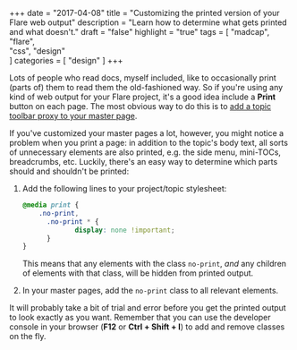 +++
date = "2017-04-08"
title = "Customizing the printed version of your Flare web output"
description = "Learn how to determine what gets printed and what doesn't."
draft = "false"
highlight = "true"
tags = [
    "madcap",
    "flare",    
    "css",
    "design"  
]
categories = [
    "design"
]
+++

Lots of people who read docs, myself included, like to occasionally print (parts of) them to read them the old-fashioned way. So if you're using any kind of web output for your Flare project, it's a good idea include a **Print** button on each page. The most obvious way to do this is to [add a topic toolbar proxy to your master page][url-topic-toolbar-proxy].

If you've customized your master pages a lot, however, you might notice a problem when you print a page: in addition to the topic's body text, all sorts of unnecessary elements are also printed, e.g. the side menu, mini-TOCs, breadcrumbs, etc. Luckily, there's an easy way to determine which parts should and shouldn't be printed:

1. Add the following lines to your project/topic stylesheet:

    ```css
    @media print {
        .no-print,
	      .no-print * {
		         display: none !important;
	      }
    }
    ```

    This means that any elements with the class `no-print`, _and_ any children of elements with that class, will be hidden from printed output.

2. In your master pages, add the `no-print` class to all relevant elements.

It will probably take a bit of trial and error before you get the printed output to look exactly as you want. Remember that you can use the developer console in your browser (**F12** or **Ctrl + Shift + I**) to add and remove classes on the fly.

[url-topic-toolbar-proxy]: http://help.madcapsoftware.com/flare2017/Content/Proxies/Using_the_Topic_Toolbar_Proxy.htm

